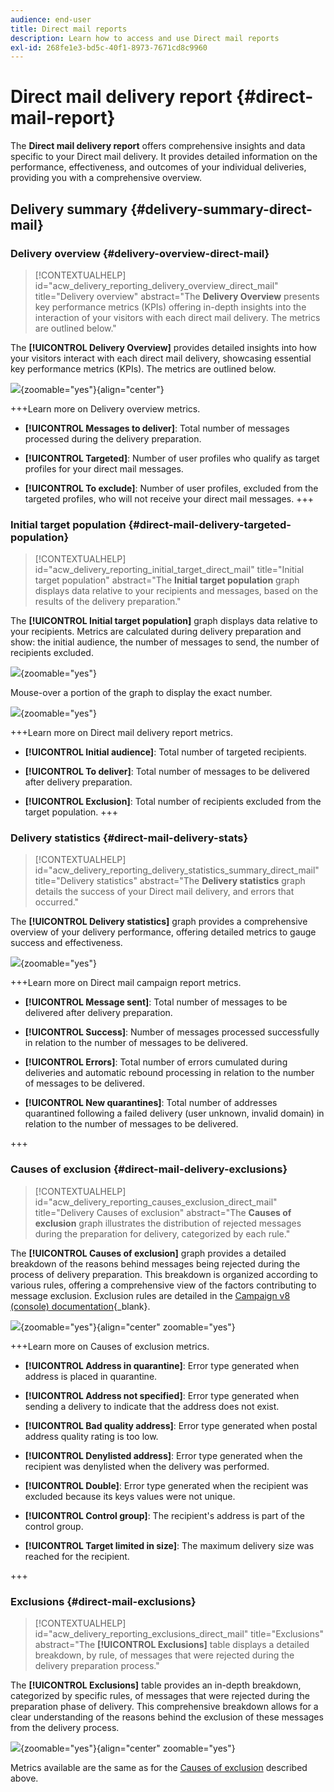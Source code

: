 ```yaml
---
audience: end-user
title: Direct mail reports
description: Learn how to access and use Direct mail reports
exl-id: 268fe1e3-bd5c-40f1-8973-7671cd8c9960
---
```

# Direct mail delivery report {#direct-mail-report}

The **Direct mail delivery report** offers comprehensive insights and data specific to your Direct mail delivery. It provides detailed information on the performance, effectiveness, and outcomes of your individual deliveries, providing you with a comprehensive overview.

## Delivery summary {#delivery-summary-direct-mail}

### Delivery overview {#delivery-overview-direct-mail}

>[!CONTEXTUALHELP]
>id="acw_delivery_reporting_delivery_overview_direct_mail"
>title="Delivery overview"
>abstract="The **Delivery Overview** presents key performance metrics (KPIs) offering in-depth insights into the interaction of your visitors with each direct mail delivery. The metrics are outlined below."

The **[!UICONTROL Delivery Overview]** provides detailed insights into how your visitors interact with each direct mail delivery, showcasing essential key performance metrics (KPIs).  The metrics are outlined below.

![](assets/direct-overview.png){zoomable="yes"}{align="center"}

+++Learn more on Delivery overview metrics.

* **[!UICONTROL Messages to deliver]**: Total number of messages processed during the delivery preparation.

* **[!UICONTROL Targeted]**: Number of user profiles who qualify as target profiles for your direct mail messages.

* **[!UICONTROL To exclude]**: Number of user profiles, excluded from the targeted profiles, who will not receive your direct mail messages.
+++

### Initial target population {#direct-mail-delivery-targeted-population}

>[!CONTEXTUALHELP]
>id="acw_delivery_reporting_initial_target_direct_mail"
>title="Initial target population"
>abstract="The **Initial target population** graph displays data relative to your recipients and messages, based on the results of the delivery preparation."

The **[!UICONTROL Initial target population]** graph displays data relative to your recipients. Metrics are calculated during delivery preparation and show: the initial audience, the number of messages to send, the number of recipients excluded.

![](assets/direct-mail-delivery-targeted-population.png){zoomable="yes"}

Mouse-over a portion of the graph to display the exact number.

![](assets/direct-mail-delivery-targeted-population_2.png){zoomable="yes"}

+++Learn more on Direct mail delivery report metrics.

* **[!UICONTROL Initial audience]**: Total number of targeted recipients.

* **[!UICONTROL To deliver]**: Total number of messages to be delivered after delivery preparation.

* **[!UICONTROL Exclusion]**: Total number of recipients excluded from the target population.
+++

### Delivery statistics {#direct-mail-delivery-stats}

>[!CONTEXTUALHELP]
>id="acw_delivery_reporting_delivery_statistics_summary_direct_mail"
>title="Delivery statistics"
>abstract="The **Delivery statistics** graph details the success of your Direct mail delivery, and errors that occurred."

The **[!UICONTROL Delivery statistics]** graph provides a comprehensive overview of your delivery performance, offering detailed metrics to gauge success and effectiveness.

![](assets/direct-mail-delivery-stats.png){zoomable="yes"}

+++Learn more on Direct mail campaign report metrics.

* **[!UICONTROL Message sent]**: Total number of messages to be delivered after delivery preparation.

* **[!UICONTROL Success]**: Number of messages processed successfully in relation to the number of messages to be delivered.

* **[!UICONTROL Errors]**: Total number of errors cumulated during deliveries and automatic rebound processing in relation to the number of messages to be delivered.

* **[!UICONTROL New quarantines]**: Total number of addresses quarantined following a failed delivery (user unknown, invalid domain) in relation to the number of messages to be delivered.

+++

### Causes of exclusion {#direct-mail-delivery-exclusions}

>[!CONTEXTUALHELP]
>id="acw_delivery_reporting_causes_exclusion_direct_mail"
>title="Delivery Causes of exclusion"
>abstract="The **Causes of exclusion** graph illustrates the distribution of rejected messages during the preparation for delivery, categorized by each rule."

The **[!UICONTROL Causes of exclusion]** graph  provides a detailed breakdown of the reasons behind messages being rejected during the process of delivery preparation. This breakdown is organized according to various rules, offering a comprehensive view of the factors contributing to message exclusion. Exclusion rules are detailed in the [Campaign v8 (console) documentation](https://experienceleague.adobe.com/docs/campaign/campaign-v8/send/failures/delivery-failures.html#email-error-types){_blank}.

![](assets/direct-mail-delivery-exclusions.png){zoomable="yes"}{align="center" zoomable="yes"}

+++Learn more on Causes of exclusion metrics.

* **[!UICONTROL Address in quarantine]**: Error type generated when address is placed in quarantine.

* **[!UICONTROL Address not specified]**: Error type generated when sending a delivery to indicate that the address does not exist.

* **[!UICONTROL Bad quality address]**: Error type generated when postal address quality rating is too low.

* **[!UICONTROL Denylisted address]**: Error type generated when the recipient was denylisted when the delivery was performed.

* **[!UICONTROL Double]**: Error type generated when the recipient was excluded because its keys values were not unique.

* **[!UICONTROL Control group]**: The recipient's address is part of the control group.

* **[!UICONTROL Target limited in size]**: The maximum delivery size was reached for the recipient.

+++

### Exclusions {#direct-mail-exclusions}

>[!CONTEXTUALHELP]
>id="acw_delivery_reporting_exclusions_direct_mail"
>title="Exclusions"
>abstract="The **[!UICONTROL Exclusions]** table displays a detailed breakdown, by rule, of messages that were rejected during the delivery preparation process."

The **[!UICONTROL Exclusions]** table provides an in-depth breakdown, categorized by specific rules, of messages that were rejected during the preparation phase of delivery. This comprehensive breakdown allows for a clear understanding of the reasons behind the exclusion of these messages from the delivery process.

![](assets/direct-mail-exclusions.png){zoomable="yes"}{align="center" zoomable="yes"}

Metrics available are the same as for the [Causes of exclusion](#direct-mail-delivery-exclusions) described above.

